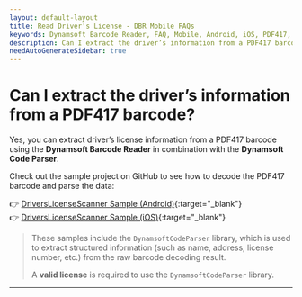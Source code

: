```yaml
---
layout: default-layout
title: Read Driver's License - DBR Mobile FAQs
keywords: Dynamsoft Barcode Reader, FAQ, Mobile, Android, iOS, PDF417, driver license, decode, parser
description: Can I extract the driver’s information from a PDF417 barcode? - DBR Android & iOS FAQs.
needAutoGenerateSidebar: true
---
```


# Can I extract the driver’s information from a PDF417 barcode?

Yes, you can extract driver’s license information from a PDF417 barcode using the **Dynamsoft Barcode Reader** in combination with the **Dynamsoft Code Parser**.

Check out the sample project on GitHub to see how to decode the PDF417 barcode and parse the data:

👉 [DriversLicenseScanner Sample (Android)](https://github.com/Dynamsoft/capture-vision-mobile-samples/tree/dcv_v2.6.1003/Android/DriversLicenseScanner){:target="\_blank"}  
👉 [DriversLicenseScanner Sample (iOS)](https://github.com/Dynamsoft/capture-vision-mobile-samples/tree/dcv_v2.6.1003/iOS/DriversLicenseScanner){:target="\_blank"}

> These samples include the `DynamsoftCodeParser` library, which is used to extract structured information (such as name, address, license number, etc.) from the raw barcode decoding result.
>
> A **valid license** is required to use the `DynamsoftCodeParser` library.

---

